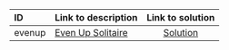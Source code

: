 | ID | Link to description | Link to solution |
|:---|:---|:---:|
| evenup | [Even Up Solitaire](https://open.kattis.com/problems/evenup) | [Solution](https://github.com/versenyi98/leetcode-solutions/tree/main/solutions/Even%20Up%20Solitaire)|
